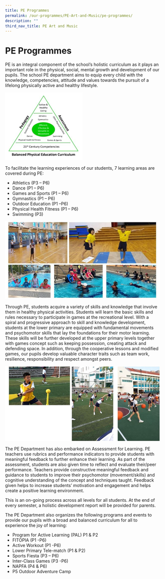```yaml
---
title: PE Programmes
permalink: /our-programmes/PE-Art-and-Music/pe-programmes/
description: ""
third_nav_title: PE Art and Music
---
```

# **PE Programmes**

PE is an integral component of the school’s holistic curriculum as it plays an important role in the physical, social, mental growth and development of our pupils. The school PE department aims to equip every child with the knowledge, competencies, attitude and values towards the pursuit of a lifelong physically active and healthy lifestyle.


<img src="/images/PE_2022.jpg" 
     style="width:50%">


To facilitate the learning experiences of our students, 7 learning areas are covered during PE:

*   Athletics (P3 – P6)
*   Dance (P1 – P6)
*   Games and Sports (P1 – P6)
*   Gymnastics (P1 – P6)
*   Outdoor Education (P1 –P6)
*   Physical Health Fitness (P1 – P6)
*   Swimming (P3)

![](/images/pe1.jpg)

Through PE, students acquire a variety of skills and knowledge that involve them in healthy physical activities. Students will learn the basic skills and rules necessary to participate in games at the recreational level. With a spiral and progressive approach to skill and knowledge development, students at the lower primary are equipped with fundamental movements and psychomotor skills that lay the foundations for their motor learning. These skills will be further developed at the upper primary levels together with games concept such as keeping possession, creating attack and defending space. In addition, through the cooperative lessons and modified games, our pupils develop valuable character traits such as team work, resilience, responsibility and respect amongst peers.

![](/images/pe2.jpg)

The PE Department has also embarked on Assessment for Learning. PE teachers use rubrics and performance indicators to provide students with meaningful feedback to further enhance their learning. As part of the assessment, students are also given time to reflect and evaluate their/peer performance. Teachers provide constructive meaningful feedback and guidance to students to improve their psychomotor (movement/skills) and cognitive understanding of the concept and techniques taught. Feedback given helps to increase students’ motivation and engagement and helps create a positive learning environment.

This is an on-going process across all levels for all students. At the end of every semester, a holistic development report will be provided for parents.

The PE Department also organizes the following programs and events to provide our pupils with a broad and balanced curriculum for all to experience the joy of learning:

*   Program for Active Learning (PAL) P1 & P2
*   FITOPIA (P1 -P6)
*   Active Workout (P1 -P6)
*   Lower Primary Tele-match (P1 & P2)
*   Sports Fiesta (P3 – P6)
*   Inter-Class Games (P3 -P6)
*   NAPFA (P4 & P6)
*   P5 Outdoor Adventure Camp